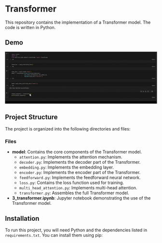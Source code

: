 # Transformer

This repository contains the implementation of a Transformer model. The code is written in Python.

## Demo

![Transformer Demo](https://github.com/hoangledoan/Transformer/blob/main/transformer.gif)

## Project Structure

The project is organized into the following directories and files:


### Files

- **model**: Contains the core components of the Transformer model.
  - `attention.py`: Implements the attention mechanism.
  - `decoder.py`: Implements the decoder part of the Transformer.
  - `embedding.py`: Implements the embedding layer.
  - `encoder.py`: Implements the encoder part of the Transformer.
  - `feedforward.py`: Implements the feedforward neural network.
  - `loss.py`: Contains the loss function used for training.
  - `multi_head_attention.py`: Implements multi-head attention.
  - `transformer.py`: Assembles the full Transformer model.
- **3_transformer.ipynb**: Jupyter notebook demonstrating the use of the Transformer model.

## Installation

To run this project, you will need Python and the dependencies listed in `requirements.txt`. You can install them using pip:

